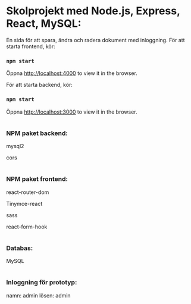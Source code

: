 # Skolprojekt med Node.js, Express, React, MySQL:

En sida för att spara, ändra och radera dokument med inloggning.
För att starta frontend, kör:

### `npm start`

Öppna [http://localhost:4000](http://localhost:4000) to view it in the browser.

För att starta backend, kör:

### `npm start`

Öppna [http://localhost:3000](http://localhost:3000) to view it in the browser.

#

### NPM paket backend:

mysql2

cors

#

### NPM paket frontend:

react-router-dom

Tinymce-react

sass

react-form-hook

#

### Databas:

MySQL

#

### Inloggning för prototyp:

namn: admin
lösen: admin
